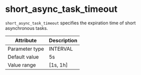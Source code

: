 # short_async_task_timeout

`short_async_task_timeout` specifies the expiration time of short asynchronous tasks.

| Attribute | Description |
|----------|---------|
| Parameter type | INTERVAL |
| Default value | 5s |
| Value range | [1s, 1h] |
